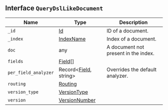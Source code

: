 ## Interface `QueryDslLikeDocument`

| Name | Type | Description |
| - | - | - |
| `_id` | [Id](./Id.md) | ID of a document. |
| `_index` | [IndexName](./IndexName.md) | Index of a document. |
| `doc` | any | A document not present in the index. |
| `fields` | [Field](./Field.md)[] | &nbsp; |
| `per_field_analyzer` | Record<[Field](./Field.md), string> | Overrides the default analyzer. |
| `routing` | [Routing](./Routing.md) | &nbsp; |
| `version_type` | [VersionType](./VersionType.md) | &nbsp; |
| `version` | [VersionNumber](./VersionNumber.md) | &nbsp; |
